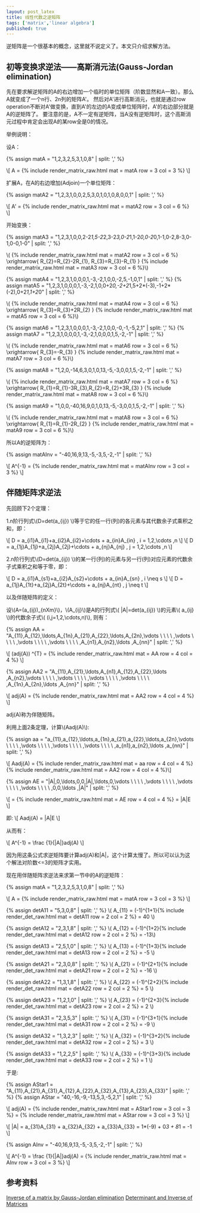 ```yaml
---
layout: post_latex
title: 线性代数之逆矩阵
tags: ['matrix','linear algebra']
published: true
---
```



逆矩阵是一个很基本的概念，这里就不说定义了。本文只介绍求解方法。

## 初等变换求逆法——高斯消元法(Gauss-Jordan elimination)

先在要求解逆矩阵的A的右边增加一个临时的单位矩阵（阶数显然和A一致）。那么A就变成了一个n行、2n列的矩阵A'。
然后对A'进行高斯消元，也就是通过row operation不断对A'做变换，直到A'的左边的A变成单位矩阵时，A'的右边部分就是A的逆矩阵了。
要注意的是，A不一定有逆矩阵，当A没有逆矩阵时，这个高斯消元过程中肯定会出现A的某row全是0的情况。

<!--more-->

举例说明：

设A：


{% assign matA = "1,2,3,2,5,3,1,0,8" | split: ',' %}

\\[ A = {% include render_matrix_raw.html mat = matA row = 3 col = 3 %} \\]

扩展A，在A的右边增加(Adjoin)一个单位矩阵：

{% assign matA2 = "1,2,3,1,0,0,2,5,3,0,1,0,1,0,8,0,0,1" | split: ',' %}

\\[ A' = {% include render_matrix_raw.html mat = matA2 row = 3 col = 6 %} \\]

开始变换：

{% assign matA3 = "1,2,3,1,0,0,2-2*1,5-2*2,3-2*3,0-2*1,1-2*0,0-2*0,1-1,0-2,8-3,0-1,0-0,1-0" | split: ',' %}

\\( {% include render_matrix_raw.html mat = matA2 row = 3 col = 6 %} \\xrightarrow\{ R\_\{2\}=R\_\{2\}-2R\_\{1\}, R\_\{3\}=R\_\{3\}-R\_\{1\} \}  {% include render_matrix_raw.html mat = matA3 row = 3 col = 6 %}\\)

{% assign matA4 = "1,2,3,1,0,0,0,1,-3,-2,1,0,0,-2,5,-1,0,1" | split: ',' %}
{% assign matA5 = "1,2,3,1,0,0,0,1,-3,-2,1,0,0+2*0,-2+2*1,5+2*(-3),-1+2*(-2),0+2*1,1+2*0" | split: ',' %}


\\( {% include render_matrix_raw.html mat = matA4 row = 3 col = 6 %} \\xrightarrow\{ R\_\{3\}=R\_\{3\}+2R\_\{2\} \}  {% include render_matrix_raw.html mat = matA5 row = 3 col = 6 %}\\)


{% assign matA6 = "1,2,3,1,0,0,0,1,-3,-2,1,0,0,-0,-1,-5,2,1" | split: ',' %}
{% assign matA7 = "1,2,3,1,0,0,0,1,-3,-2,1,0,0,0,1,5,-2,-1" | split: ',' %}


\\( {% include render_matrix_raw.html mat = matA6 row = 3 col = 6 %} \\xrightarrow\{ R\_\{3\}=-R\_\{3\} \}  {% include render_matrix_raw.html mat = matA7 row = 3 col = 6 %}\\)

{% assign matA8 = "1,2,0,-14,6,3,0,1,0,13,-5,-3,0,0,1,5,-2,-1" | split: ',' %}


\\( {% include render_matrix_raw.html mat = matA7 row = 3 col = 6 %} \\xrightarrow\{ R\_\{1\}=R\_\{1\}-3R\_\{3\},R\_\{2\}=R\_\{2\}+3R\_\{3\} \}  {% include render_matrix_raw.html mat = matA8 row = 3 col = 6 %}\\)

{% assign matA9 = "1,0,0,-40,16,9,0,1,0,13,-5,-3,0,0,1,5,-2,-1" | split: ',' %}


\\( {% include render_matrix_raw.html mat = matA8 row = 3 col = 6 %} \\xrightarrow\{ R\_\{1\}=R\_\{1\}-2R\_\{2\} \}  {% include render_matrix_raw.html mat = matA9 row = 3 col = 6 %}\\)


所以A的逆矩阵为：

{% assign matAInv = "-40,16,9,13,-5,-3,5,-2,-1" | split: ',' %}

\\[  A\^\{-1\} = {% include render_matrix_raw.html mat = matAInv row = 3 col = 3 %} \\]


## 伴随矩阵求逆法

先回顾下2个定理：

1.n阶行列式\\(D=det(a\_\{ij\}) \\)等于它的任一行(列)的各元素与其代数余子式乘积之和，即：

\\[ D = a\_\{i1\}A\_\{i1\}+a\_\{i2\}A\_\{i2\}+\\cdots + a\_\{in\}A\_\{in\} , i = 1,2,\\cdots ,n \\]
\\[ D = a\_\{1j\}A\_\{1j\}+a\_\{2j\}A\_\{2j\}+\\cdots + a\_\{nj\}A\_\{nj\} , j = 1,2,\\cdots ,n \\]

2.n阶行列式\\(D=det(a\_\{ij\}) \\)的某一行(列)的元素与另一行(列)对应元素的代数余子式乘积之和等于零，即：

\\[ D = a\_\{i1\}A\_\{s1\}+a\_\{i2\}A\_\{s2\}+\\cdots + a\_\{in\}A\_\{sn\} , i \\neq s \\]
\\[ D = a\_\{1j\}A\_\{1t\}+a\_\{2j\}A\_\{2t\}+\\cdots + a\_\{nj\}A\_\{nt\} , j \\neq t \\]

以及伴随矩阵的定义：

设\\(A=(a\_\{ij\})\_\{nXm\}\\)，\\(A\_\{ij\}\\)是A的行列式\\( |A|=det(a\_\{ij\}) \\)的元素\\( a\_\{ij\} \\)的代数余子式\\( (i,j=1,2,\\cdots,n)\\), 则有：

{% assign AA = "A\_\{11\},A\_\{12\},\\ldots,A\_\{1n\},A\_\{21\},A\_\{22\},\\ldots,A\_\{2n\},\\vdots \ \ \ \ ,\\vdots \ \ \ \ ,\\vdots \ \ \ \ ,\\vdots \ \ \ \ ,A\_\{n1\},A\_\{n2\},\\ldots ,A\_\{nn\}" | split: ',' %}

\\[ (adj(A)) \^\{T\} = {% include render_matrix_raw.html mat = AA row = 4 col = 4 %}  \\]

{% assign AA2 = "A\_\{11\},A\_\{21\},\\ldots,A\_\{n1\},A\_\{12\},A\_\{22\},\\ldots ,A\_\{n2\},\\vdots \ \ \ \ ,\\vdots  \ \ \ \ ,\\vdots \ \ \ \ ,\\vdots \ \ \ \ ,A\_\{1n\},A\_\{2n\},\\ldots ,A\_\{nn\}" | split: ',' %}

\\[ adj(A) = {% include render_matrix_raw.html mat = AA2 row = 4 col = 4 %}  \\]

adj(A)称为伴随矩阵。

利用上面2条定理，计算\\(Aadj(A)\\):


{% assign aa = "a\_\{11\},a\_\{12\},\\ldots,a\_\{1n\},a\_\{21\},a\_\{22\},\\ldots,a\_\{2n\},\\vdots \ \ \ \ ,\\vdots \ \ \ \ ,\\vdots \ \ \ \ ,\\vdots \ \ \ \ ,a\_\{n1\},a\_\{n2\},\\ldots ,a\_\{nn\}" | split: ',' %}


\\[ Aadj(A) = {% include render_matrix_raw.html mat = aa row = 4 col = 4 %}{% include render_matrix_raw.html mat = AA2 row = 4 col = 4 %}\\]

{% assign AE = "|A|,0,\\ldots,0,0,|A|,\\ldots,0,\\vdots \ \ \ \ ,\\vdots \ \ \ \ ,\\vdots \ \ \ \ ,\\vdots \ \ \ \ ,0,0,\\ldots ,|A|" | split: ',' %}

\\[  = {% include render_matrix_raw.html mat = AE row = 4 col = 4 %}  = |A|E \\]

即:
\\[ Aadj(A)  = |A|E \\]

从而有：

\\[ A\^\{-1\}  = \\frac \{1\}\{|A|\}adj(A) \\]


因为用这条公式求逆矩阵要计算adj(A)和|A|，这个计算太慢了。所以可以认为这个解法对阶数<=3的矩阵才实用。

现在用伴随矩阵求逆法来求第一节中的A的逆矩阵：


{% assign matA = "1,2,3,2,5,3,1,0,8" | split: ',' %}

\\[ A = {% include render_matrix_raw.html mat = matA row = 3 col = 3 %} \\]

{% assign detA11 = "5,3,0,8" | split: ',' %}
\\( A\_\{11\} = (-1)\^\{1+1\}{% include render_det_raw.html mat = detA11 row = 2 col = 2 %} = 40 \\)

{% assign detA12 = "2,3,1,8" | split: ',' %}
\\( A\_\{12\} = (-1)\^\{1+2\}{% include render_det_raw.html mat = detA12 row = 2 col = 2 %} = -13\\)

{% assign detA13 = "2,5,1,0" | split: ',' %}
\\( A\_\{13\} = (-1)\^\{1+3\}{% include render_det_raw.html mat = detA13 row = 2 col = 2 %} = -5 \\)

{% assign detA21 = "2,3,0,8" | split: ',' %}
\\( A\_\{21\} = (-1)\^\{2+1\}{% include render_det_raw.html mat = detA21 row = 2 col = 2 %} = -16 \\)

{% assign detA22 = "1,3,1,8" | split: ',' %}
\\( A\_\{22\} = (-1)\^\{2+2\}{% include render_det_raw.html mat = detA22 row = 2 col = 2 %} = 5  \\)

{% assign detA23 = "1,2,1,0" | split: ',' %}
\\( A\_\{23\} = (-1)\^\{2+3\}{% include render_det_raw.html mat = detA23 row = 2 col = 2 %} = 2  \\)

{% assign detA31 = "2,3,5,3" | split: ',' %}
\\( A\_\{31\} = (-1)\^\{3+1\}{% include render_det_raw.html mat = detA31 row = 2 col = 2 %} = -9  \\)

{% assign detA32 = "1,3,2,3" | split: ',' %}
\\( A\_\{32\} = (-1)\^\{3+2\}{% include render_det_raw.html mat = detA32 row = 2 col = 2 %} = 3  \\)

{% assign detA33 = "1,2,2,5" | split: ',' %}
\\( A\_\{33\} = (-1)\^\{3+3\}{% include render_det_raw.html mat = detA33 row = 2 col = 2 %} = 1  \\)

于是:

{% assign AStar1 = "A\_\{11\},A\_\{21\},A\_\{31\},A\_\{12\},A\_\{22\},A\_\{32\},A\_\{13\},A\_\{23\},A\_\{33\}" | split: ',' %}
{% assign AStar = "40,-16,-9,-13,5,3,-5,2,1" | split: ',' %}

\\[ adj(A) = {% include render_matrix_raw.html mat = AStar1 row = 3 col = 3 %} = {% include render_matrix_raw.html mat = AStar row = 3 col = 3 %} \\]

\\[ |A| =  a\_\{31\}A\_\{31\} + a\_\{32\}A\_\{32\} + a\_\{33\}A\_\{33\} = 1*(-9) + 0*3 + 8*1 = -1 \\]

{% assign AInv = "-40,16,9,13,-5,-3,5,-2,-1" | split: ',' %}

\\[ A\^\{-1\}  = \\frac \{1\}\{|A|\}adj(A) = {% include render_matrix_raw.html mat = AInv row = 3 col = 3 %}   \\]

## 参考资料

[Inverse of a matrix by Gauss-Jordan elimination](http://www.mathportal.org/linear-algebra/matrices/gauss-jordan.php)
[Determinant and Inverse of Matrices](http://www.sosmath.com/matrix/inverse/inverse.html)